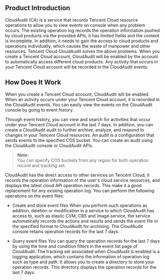  
## Product Introduction  
CloudAudit (CA) is a service that records Tencent Cloud resource operations to allow you to view events on console when any problem occurs. The existing operation log records the operation information pushed by cloud products via the provided APIs, it has limited fields and the content is incomplete. In addition, it needs to gain the access to cloud products and operations individually, which causes the waste of manpower and other resources. Tencent Cloud CloudAudit solves the above problems. When you create a Tencent Cloud account, CloudAudit will be enabled by the account to automatically access different cloud products. Any activity that occurs in your Tencent Cloud account will be recorded in the CloudAudit events.
 

## How Does It Work  
When you create a Tencent Cloud account, CloudAudit will be enabled. When an activity occurs under your Tencent Cloud account, it is recorded in the CloudAudit events. You can easily view the events on the CloudAudit console by going to event history.

Through event history, you can view and search for activities that occur under your Tencent Cloud account in the last 7 days. In addition, you can create a CloudAudit audit to further archive, analyze, and respond to changes in your Tencent Cloud resources. An audit is a configuration that sends events to the specified COS bucket. You can create an audit using the CloudAudit console or CloudAudit APIs.




> **Note:**  
> You can specify COS buckets from any region for both operation record and tracking set.

CloudAudit has the direct access to other services on Tencent Cloud, it records the operation information of the user's cloud service resources, and displays the latest cloud API operation records. This make it a good replacement for any existing operation log.
You can perform the following operations on the event files:  

-  Create and store event files
When you perform such operations as addition, deletion or modification in a service to which CloudAudit has access to, such as elastic CVM, CBS and image service, the service automatically records the actions and results and sends the event file in the specified format to CloudAudit for archiving. The CloudAudit console retains operation records for the last 7 days. 

-  Query event files
You can query the operation records for the last 7 days by using the time and condition filters in the event list page of CloudAudit. 
The tracking set associated when CloudAudit is enabled is a logging application, which contains the information of operation log such as type and path. It allows you to create a directory to store your operation records. This directory displays the operation records for the last 7 days.


